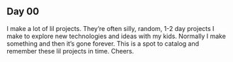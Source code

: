 ## Day 00

I make a lot of lil projects. They’re often silly, random, 1-2 day projects I make to explore new technologies and ideas with my kids. Normally I make something and then it’s gone forever. This is a spot to catalog and remember these lil projects in time. Cheers.